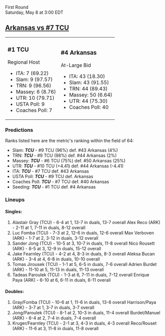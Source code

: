 First Round  
Saturday, May 8 at 3:00 EDT
## [Arkansas vs #7 TCU](https://www.ncaa.com/game/5833394) 

<table><tr><td>  

### #1 TCU  

Regional Host  
- ITA: 7 (69.22)  
- Slam: 9 (97.57)  
- TRN: 9 (96.56)  
- Massey: 6 (8.76)  
- UTR: 10 (79.71)  
- USTA Poll: 9  
- Coaches Poll: 7  

</td><td>  

### #4 Arkansas  

At-Large Bid  
- ITA: 43 (18.30)  
- Slam: 43 (91.55)  
- TRN: 44 (89.43)  
- Massey: 50 (6.64)  
- UTR: 44 (75.30)  
- Coaches Poll: 40  

</td></tr></table>  

 ### Predictions  

Ranks listed here are the metric's ranking within the field of 64:  
- Slam: ***TCU*** - #9 TCU (96%) def. #43 Arkansas (4%)  
- TRN: ***TCU*** - #9 TCU (98%) def. #44 Arkansas (2%)  
- Massey: ***TCU*** - #6 TCU (75%) def. #50 Arkansas (25%)  
- UTR: ***TCU*** - #10 TCU (+4.41) def. #44 Arkansas (-4.41)  
- ITA: ***TCU*** - #7 TCU def. #43 Arkansas  
- USTA Poll: ***TCU*** - #9 TCU def. Arkansas  
- Coaches Poll: ***TCU*** - #7 TCU def. #40 Arkansas  
- Seeding: ***TCU*** - #1 TCU def. #4 Arkansas  

 ### Lineups  

 #### Singles:  
1. Alastair Gray (TCU) - 6-4 at 1, 13-7 in duals, 13-7 overall
  Alex Reco (ARK) - 2-11 at 1, 7-11 in duals, 8-12 overall
2. Luc Fomba (TCU) - 7-3 at 2, 12-6 in duals, 12-6 overall
  Max Verboven (ARK) - 1-7 at 2, 3-12 in duals, 3-12 overall
3. Sander Jong (TCU) - 10-5 at 3, 10-7 in duals, 11-8 overall
  Nico Rousett (ARK) - 8-5 at 3, 12-9 in duals, 15-12 overall
4. Jake Fearnley (TCU) - 4-2 at 4, 8-3 in duals, 8-3 overall
  Aleksa Bucan (ARK) - 3-4 at 4, 6-8 in duals, 10-10 overall
5. Tomas Jirousek (TCU) - 1-1 at 5, 6-5 in duals, 7-6 overall
  Adrien Burdet (ARK) - 11-10 at 5, 11-13 in duals, 11-13 overall
6. Tadeas Paroulek (TCU) - 1-3 at 6, 7-11 in duals, 7-12 overall
  Enrique Paya (ARK) - 6-10 at 6, 6-11 in duals, 6-11 overall

 #### Doubles:  
1. Gray/Fomba (TCU) - 10-6 at 1, 11-6 in duals, 13-6 overall
  Harrison/Paya (ARK) - 3-7 at 1, 3-7 in duals, 3-7 overall
2. Jong/Paroulek (TCU) - 8-1 at 2, 10-3 in duals, 11-4 overall
  Burdet/Manuel (ARK) - 6-4 at 2, 7-4 in duals, 7-4 overall
3. Kruger/Fearnley (TCU) - 2-1 at 3, 4-3 in duals, 4-3 overall
  Reco/Rouset (ARK) - 11-6 at 3, 11-8 in duals, 11-8 overall